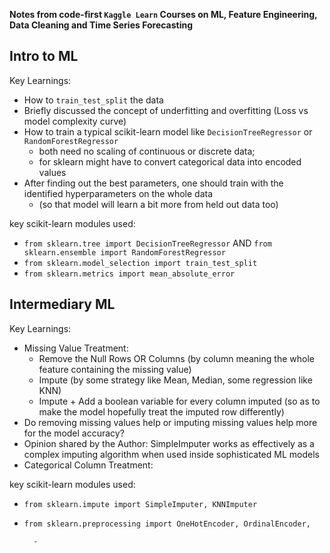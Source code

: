 **Notes from code-first `Kaggle Learn` Courses on ML, Feature Engineering, Data Cleaning and Time Series Forecasting**

## Intro to ML
Key Learnings: <br>
- How to `train_test_split` the data
- Briefly discussed the concept of underfitting and overfitting (Loss vs model complexity curve)
- How to train a typical scikit-learn model like `DecisionTreeRegressor` or `RandomForestRegressor` 
    - both need no scaling of continuous or discrete data;
    - for sklearn might have to convert categorical data into encoded values
- After finding out the best parameters, one should train with the identified hyperparameters on the whole data 
    - (so that model will learn a bit more from held out data too) 
        
key scikit-learn modules used: <br>
- `from sklearn.tree import DecisionTreeRegressor` AND `from sklearn.ensemble import RandomForestRegressor`
- `from sklearn.model_selection import train_test_split`
- `from sklearn.metrics import mean_absolute_error`


## Intermediary ML
Key Learnings:<br>
- Missing Value Treatment:
    - Remove the Null Rows OR Columns (by column meaning the whole feature containing the missing value)
    - Impute (by some strategy like Mean, Median, some regression like KNN)
    - Impute + Add a boolean variable for every column imputed (so as to make the model hopefully treat the imputed row differently)
- Do removing missing values help or imputing missing values help more for the model accuracy?
- Opinion shared by the Author: SimpleImputer works as effectively as a complex imputing algorithm when used inside sophisticated ML models
- Categorical Column Treatment:

key scikit-learn modules used:
- `from sklearn.impute import SimpleImputer, KNNImputer`
- `from sklearn.preprocessing import OneHotEncoder, OrdinalEncoder, `

        - 
